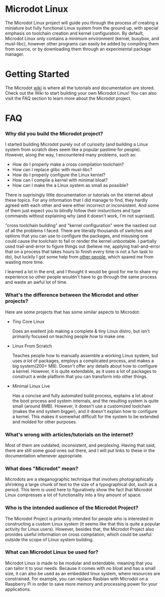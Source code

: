 

# Microdot Linux

The Microdot Linux project will guide you through the process of
creating a miniature but fully functional Linux system from the
ground up, with special emphasis on toolchain creation and kernel
configuration. By default, Microdot Linux only contains a minimum
environment (kernel, busybox, and musl-libc), however other programs
can easily be added by compiling them from source, or by downloading
them through an experimental package manager. 

# Getting Started

The Microdot [wiki](wiki) is where all the tutorials and documentation are
stored. Check out the Wiki to start building your own Microdot Linux!
You can also visit the FAQ section to learn more about the Microdot project.


# FAQ


### Why did you build the Microdot project?

I started building Microdot purely out of curiosity (and building a Linux
system from scratch does seem like a popular pastime for people). However, 
along the way, I encountered many problems, such as:

* How do I properly make a cross compilation toolchain?
* How can I replace glibc with musl-libc?
* How do I properly configure the Linux kernel?
* How can I compile a kernel with minimal bloat?
* How can I make the a Linux system as small as possible?

There is suprisingly little documentation or tutorials on the internet
about these topics. For any information that I did manage to find, they
hardly agreed with each other and were either incorrect or inconsistent.
And some of them just expect you to blindly follow their insturctions
and type commands without explaining why (and it doesn't work, I'm not
suprised).

"cross toolchain building" and "kernel configuration" were the nastiest
out of all the problems I faced. There are literally thousands of
switches and options that you can use to configure the packages, and
misusing one could cause the toolchain to fail or render the kernel
unbootable. I partially used trail-and-error to figure things out (believe
me, applying trail-and-error that on a process that takes hours to finish
every time is not a fun task to do), but luckily I got some help from
[other people](thanks.md), which spared me from wasting more time.

I learned a lot in the end, and I thought it would be good for me to
share my experience so other people wouldn't have to go through the same
process and waste an awful lot of time.

### What's the difference between the Microdot and other projects?

Here are some projects that has some similar aspects to Microdot:

* Tiny Core Linux

	Does an exellent job making a complete & tiny Linux distro,
	but isn't primarily focused on teaching people _how_ to make one.

* Linux From Scratch

	Teaches people how to manually assemble a working Linux system, but
	uses _a lot_ of packages, employs a complicated process, and makes a
	big system(200+ MB). Doesn't offer any details about how to configure
	a kernel. However, it is quite extendable, as it uses a lot of packages
	to construct a wide platform that you can transform into other things.

* Minimal Linux Live

	Has a concise and fully automated build process, explains a lot
	about the boot process and system internals, and the resulting system
	is quite small (around 8MB). However, it doesn't use a customized
	toolchain (makes the end system bigger), and it doesn't explain how
	to configure a kernel. This makes it somewhat difficult for the
	system to be extended and molded for other purposes.

### What's wrong with articles/tutorials on the internet?

Most of them are outdated, inconsistent, and perplexing. Having that said,
there are still some good ones out there, and I will put links to these
in the documentation whenever appropriate.


### What does "Microdot" mean?

Microdots are a steganographic technique that involves
photographically shrinking a large chunk of text to the
size of a typographical dot, such as a period. This term
is used here to figuratively show the fact that Microdot
Linux compresses a lot of functionality into a tiny
amount of space.


### Who is the intended audience of the Microdot Project?

The Microdot Project is primarily intended for people who
is interested in constructing a custom Linux system (it seems
like that this is quite a popular activity for Linux users).
However, besides that, the Microdot Project also provides
useful information on cross compilation, which could be useful
outside the scope of Linux system building.


### What can Microdot Linux be used for?

Microdot Linux is made to be modular and extendable,
meaning that you can tailor it to your needs. Because 
it comes with no bloat and has a small size, it can
also be used as an embedded linux system, where resources
are constrained. For example, you can replace Rasbian with
Microdot on a Raspberry Pi in order to save more memory
and processing power for your applications. 



